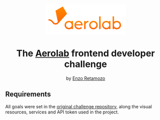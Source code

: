<p align="center">
<img src="public/icons/aerolab-logo-1.svg" />
</p>

<h1 align="center" style="border:none;">
  The <a href="https://twitter.com/aerolab" target="_blank">Aerolab</a> frontend developer challenge
</h1>
<p align="center"> by <a href="https://twitter.com/aerolab" target="_blank">Enzo Retamozo</a></p>

## Requirements

All goals were set in the [original challenge repository](https://github.com/Aerolab/frontend-developer-coding-challenge), along the visual resources, services and API token used in the project.


